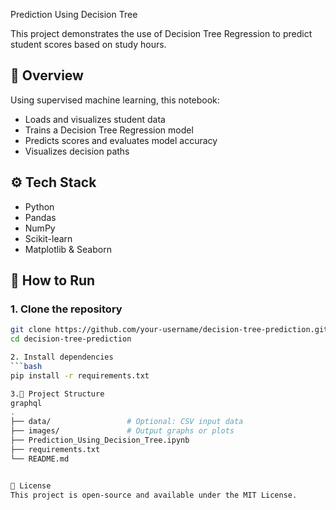 Prediction Using Decision Tree

This project demonstrates the use of Decision Tree Regression to predict student scores based on study hours.

## 📌 Overview

Using supervised machine learning, this notebook:
- Loads and visualizes student data
- Trains a Decision Tree Regression model
- Predicts scores and evaluates model accuracy
- Visualizes decision paths

## ⚙️ Tech Stack

- Python
- Pandas
- NumPy
- Scikit-learn
- Matplotlib & Seaborn

## 🚀 How to Run

### 1. Clone the repository
```bash
git clone https://github.com/your-username/decision-tree-prediction.git
cd decision-tree-prediction

2. Install dependencies
```bash
pip install -r requirements.txt

3.📁 Project Structure
graphql
.
├── data/                 # Optional: CSV input data
├── images/               # Output graphs or plots
├── Prediction_Using_Decision_Tree.ipynb
├── requirements.txt
└── README.md


📜 License
This project is open-source and available under the MIT License.


